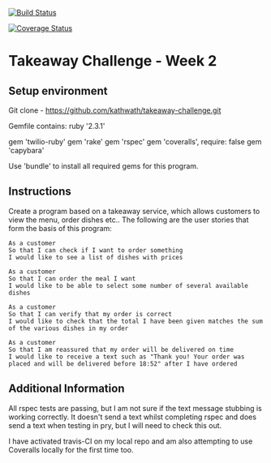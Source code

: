 [![Build Status](https://travis-ci.org/kathwath/takeaway-challenge.svg?branch=master)](https://travis-ci.org/kathwath/takeaway-challenge)

[![Coverage Status](https://coveralls.io/repos/github/kathwath/takeaway-challenge/badge.svg?branch=master)](https://coveralls.io/github/kathwath/takeaway-challenge?branch=master)

Takeaway Challenge - Week 2
=======

Setup environment
-------

Git clone - https://github.com/kathwath/takeaway-challenge.git

Gemfile contains:
ruby '2.3.1'

gem 'twilio-ruby'
gem 'rake'
gem 'rspec'
gem 'coveralls', require: false
gem 'capybara'

Use 'bundle' to install all required gems for this program.

Instructions
-------

Create a program based on a takeaway service, which allows customers to view the menu, order dishes etc.. The following are the user stories that form the basis of this program:

```
As a customer
So that I can check if I want to order something
I would like to see a list of dishes with prices

As a customer
So that I can order the meal I want
I would like to be able to select some number of several available dishes

As a customer
So that I can verify that my order is correct
I would like to check that the total I have been given matches the sum of the various dishes in my order

As a customer
So that I am reassured that my order will be delivered on time
I would like to receive a text such as "Thank you! Your order was placed and will be delivered before 18:52" after I have ordered
```

Additional Information
------

All rspec tests are passing, but I am not sure if the text message stubbing is working correctly.  It doesn't send a text whilst completing rspec and does send a text when testing in pry, but I will need to check this out.

I have activated travis-CI on my local repo and am also attempting to use Coveralls locally for the first time too.

